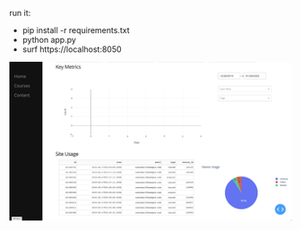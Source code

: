 run it:
+ pip install -r requirements.txt
+ python app.py
+ surf https://localhost:8050

![screenshot](screenshot.png)
